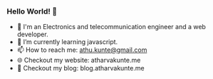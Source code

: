 ### Hello World! 👋
- 💬 I'm an Electronics and telecommunication engineer and a web developer.
- 🌱 I’m currently learning javascript.
- 📫 How to reach me: athu.kunte@gmail.com
- 🌐 Checkout my website: atharvakunte.me
- 📝 Checkout my blog: blog.atharvakunte.me
<!--
**atharvakunte/atharvakunte** is a ✨ _special_ ✨ repository because its `README.md` (this file) appears on your GitHub profile.

Here are some ideas to get you started:

- 🔭 I’m currently working on ...
- 🌱 I’m currently learning ...
- 👯 I’m looking to collaborate on ...
- 🤔 I’m looking for help with ...
- 💬 Ask me about ...
- 📫 How to reach me: ...
- 😄 Pronouns: ...
- ⚡ Fun fact: ...
-->
